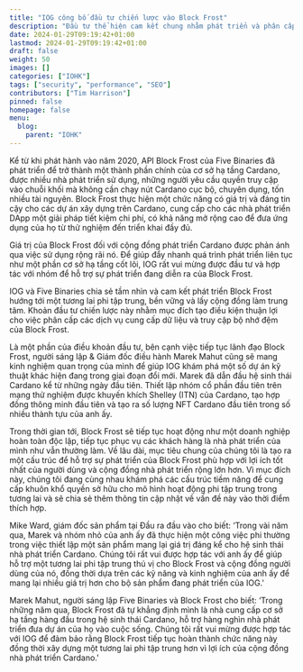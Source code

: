 ```yaml
---
title: "IOG công bố đầu tư chiến lược vào Block Frost"
description: "Đầu tư thể hiện cam kết chung nhằm phát triển và phân cấp một phần quan trọng của cơ sở hạ tầng Cardano"
date: 2024-01-29T09:19:42+01:00
lastmod: 2024-01-29T09:19:42+01:00
draft: false
weight: 50
images: []
categories: ["IOHK"]
tags: ["security", "performance", "SEO"]
contributors: ["Tim Harrison"]
pinned: false
homepage: false
menu:
  blog:
    parent: "IOHK"
---
```


Kể từ khi phát hành vào năm 2020, API Block Frost của Five Binaries đã phát triển để trở thành một thành phần chính của cơ sở hạ tầng Cardano, được nhiều nhà phát triển sử dụng, những người yêu cầu quyền truy cập vào chuỗi khối mà không cần chạy nút Cardano cục bộ, chuyên dụng, tốn nhiều tài nguyên. Block Frost thực hiện một chức năng có giá trị và đáng tin cậy cho các dự án xây dựng trên Cardano, cung cấp cho các nhà phát triển DApp một giải pháp tiết kiệm chi phí, có khả năng mở rộng cao để đưa ứng dụng của họ từ thử nghiệm đến triển khai đầy đủ.

Giá trị của Block Frost đối với cộng đồng phát triển Cardano được phản ánh qua việc sử dụng rộng rãi nó. Để giúp đẩy nhanh quá trình phát triển liên tục như một phần cơ sở hạ tầng cốt lõi, IOG rất vui mừng được đầu tư và hợp tác với nhóm để hỗ trợ sự phát triển đang diễn ra của Block Frost.

IOG và Five Binaries chia sẻ tầm nhìn và cam kết phát triển Block Frost hướng tới một tương lai phi tập trung, bền vững và lấy cộng đồng làm trung tâm. Khoản đầu tư chiến lược này nhằm mục đích tạo điều kiện thuận lợi cho việc phân cấp các dịch vụ cung cấp dữ liệu và truy cập bộ nhớ đệm của Block Frost.

Là một phần của điều khoản đầu tư, bên cạnh việc tiếp tục lãnh đạo Block Frost, người sáng lập &amp; Giám đốc điều hành Marek Mahut cũng sẽ mang kinh nghiệm quan trọng của mình để giúp IOG khám phá một số dự án kỹ thuật khác hiện đang trong giai đoạn đổi mới. Marek đã dẫn đầu hệ sinh thái Cardano kể từ những ngày đầu tiên. Thiết lập nhóm cổ phần đầu tiên trên mạng thử nghiệm được khuyến khích Shelley (ITN) của Cardano, tạo hợp đồng thông minh đầu tiên và tạo ra số lượng NFT Cardano đầu tiên trong số nhiều thành tựu của anh ấy.

Trong thời gian tới, Block Frost sẽ tiếp tục hoạt động như một doanh nghiệp hoàn toàn độc lập, tiếp tục phục vụ các khách hàng là nhà phát triển của mình như vẫn thường làm. Về lâu dài, mục tiêu chung của chúng tôi là tạo ra một cấu trúc để hỗ trợ sự phát triển của Block Frost phù hợp với lợi ích tốt nhất của người dùng và cộng đồng nhà phát triển rộng lớn hơn. Vì mục đích này, chúng tôi đang cùng nhau khám phá các cấu trúc tiềm năng để cung cấp khuôn khổ quyền sở hữu cho mô hình hoạt động phi tập trung trong tương lai và sẽ chia sẻ thêm thông tin cập nhật về vấn đề này vào thời điểm thích hợp.

Mike Ward, giám đốc sản phẩm tại Đầu ra đầu vào cho biết: ‘Trong vài năm qua, Marek và nhóm nhỏ của anh ấy đã thực hiện một công việc phi thường trong việc thiết lập một sản phẩm mang lại giá trị đáng kể cho hệ sinh thái nhà phát triển Cardano. Chúng tôi rất vui được hợp tác với anh ấy để giúp hỗ trợ một tương lai phi tập trung thú vị cho Block Frost và cộng đồng người dùng của nó, đồng thời dựa trên các kỹ năng và kinh nghiệm của anh ấy để mang lại nhiều giá trị hơn cho bộ sản phẩm đang phát triển của IOG.'

Marek Mahut, người sáng lập Five Binaries và Block Frost cho biết: ‘Trong những năm qua, Block Frost đã tự khẳng định mình là nhà cung cấp cơ sở hạ tầng hàng đầu trong hệ sinh thái Cardano, hỗ trợ hàng nghìn nhà phát triển đưa dự án của họ vào cuộc sống. Chúng tôi rất vui mừng được hợp tác với IOG để đảm bảo rằng Block Frost tiếp tục hoàn thành chức năng này đồng thời xây dựng một tương lai phi tập trung hơn vì lợi ích của cộng đồng nhà phát triển Cardano.'

